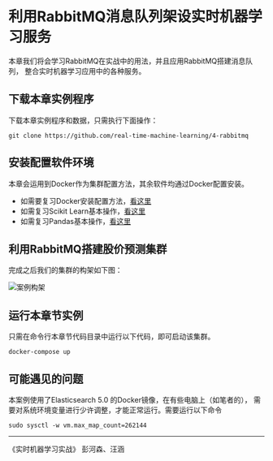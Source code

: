 
# 利用RabbitMQ消息队列架设实时机器学习服务

本章我们将会学习RabbitMQ在实战中的用法，并且应用RabbitMQ搭建消息队列，
整合实时机器学习应用中的各种服务。

## 下载本章实例程序 

下载本章实例程序和数据，只需执行下面操作：

``` shell 
git clone https://github.com/real-time-machine-learning/4-rabbitmq
``` 

## 安装配置软件环境

本章会运用到Docker作为集群配置方法，其余软件均通过Docker配置安装。

 * 如需要复习Docker安装配置方法，[看这里](https://github.com/real-time-machine-learning/3-docker-intro) 
 * 如需复习Scikit Learn基本操作，[看这里](https://github.com/real-time-machine-learning/2-scikit-learn-intro)
 * 如需复习Pandas基本操作，[看这里](https://github.com/real-time-machine-learning/1-pandas-intro)

## 利用RabbitMQ搭建股价预测集群

完成之后我们的集群的构架如下图：

![案例构架](pics/overall-design.png)

## 运行本章节实例

只需在命令行本章节代码目录中运行以下代码，即可启动该集群。

```shell
docker-compose up 
```

## 可能遇见的问题

本案例使用了Elasticsearch 5.0 的Docker镜像，在有些电脑上（如笔者的），
需要对系统环境变量进行少许调整，才能正常运行。需要运行以下命令

```shell 
sudo sysctl -w vm.max_map_count=262144 
```

--- 

《实时机器学习实战》 彭河森、汪涵
